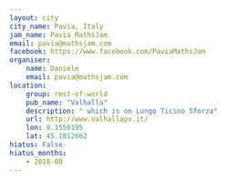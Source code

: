 ```yaml
---
layout: city                                           
city_name: Pavia, Italy                                                               
jam_name: Pavia MathsJam
email: pavia@mathsjam.com
facebook: https://www.facebook.com/PaviaMathsJam
organiser:
    name: Daniele
    email: pavia@mathsjam.com
location:
    group: rest-of-world
    pub_name: "Valhalla"
    description: " which is on Lungo Ticino Sforza"
    url: http://www.valhallapv.it/
    lon: 9.1550195
    lat: 45.1812662
hiatus: False
hiatus_months:
    - 2018-08
---
```

